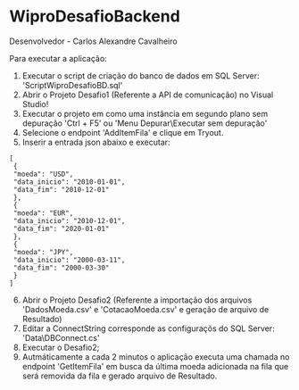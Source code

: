 # WiproDesafioBackend
Desenvolvedor - Carlos Alexandre Cavalheiro

Para executar a aplicação:
1) Executar o script de criação do banco de dados em SQL Server: 'ScriptWiproDesafioBD.sql'
2) Abrir o Projeto Desafio1 (Referente a API de comunicação) no Visual Studio!
3) Executar o projeto em como uma instância em segundo plano sem depuração 'Ctrl + F5' ou 'Menu Depurar\Executar sem depuração'
4) Selecione o endpoint 'AddItemFila' e clique em Tryout. 
5) Inserir a entrada json abaixo e executar:
```
[
 {
 "moeda": "USD",
 "data_inicio": "2010-01-01",
 "data_fim": "2010-12-01"
 },
 {
 "moeda": "EUR",
 "data_inicio": "2010-12-01",
 "data_fim": "2020-01-01"
 },
 {
 "moeda": "JPY",
 "data_inicio": "2000-03-11",
 "data_fim": "2000-03-30"
 }
]
```
6) Abrir o Projeto Desafio2 (Referente a importação dos arquivos 'DadosMoeda.csv' e 'CotacaoMoeda.csv' e geração de arquivo de Resultado)
7) Editar a ConnectString corresponde as configuraçõs do SQL Server: 'Data\DBConnect.cs'
8) Executar o Desafio2;
9) Autmáticamente a cada 2 minutos o aplicação executa uma chamada no endpoint 'GetItemFila' em busca da última moeda adicionada na fila que será removida da fila e gerado arquivo de Resultado.

